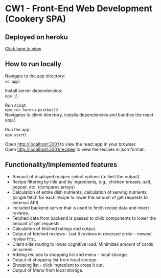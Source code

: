 # CW1 - Front-End Web Development (Cookery SPA)

## Deployed on heroku

[Click here to view](https://cw1.herokuapp.com/)

## How to run locally

Navigate to the app directory:\
`cd app`\

Install server dependencies:\
`npm i`\

Run script:\
`npm run heroku-postbuild`\
Navigates to client directory, installs dependencies and bundles the react app.\

Run the app:\
`npm start`\

Open [http://localhost:3001](http://localhost:3001) to view the react app in your browser.\
Open [http://localhost:3001/recipes](http://localhost:3001/recipes) to view the recipes in json format.

## Functionality/Implemented features

- Amount of displayed recipes select options (to limit the output).
- Recipe filtering by title and by ingredients, e.g., chicken breasts, salt, pepper, etc. (compares arrays)
- Calculation of entire dish nutrients, calculation of serving nutrients (single fetch for each recipe to lower the amount of get requests to external API).
- Included backend server that is used to fetch recipe data and insert reviews.
- Fetched data from backend is passed to child components to lower the amount of get requests.
- Calculation of fetched ratings and output.
- Output of fetched reviews - last 5 reviews in reversed order - newest review first.
- Client side routing to lower cognitive load. Minimizes amount of cards on screen.
- Adding recipes to shopping list and menu - local storage.
- Output of shopping list from local storage
- Shopping list - click ingredient to cross it out.
- Output of Menu from local storage.
